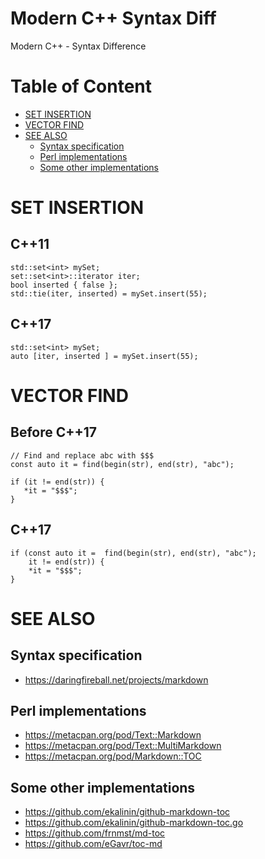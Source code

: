 # Modern C++ Syntax Diff

Modern C++ - Syntax Difference

<!-- md-cpp-begin -->
# Table of Content
* [SET INSERTION](#std-set)
* [VECTOR FIND](#std-vector-find)
* [SEE ALSO](#see-also)
  * [Syntax specification](#syntax-specification)
  * [Perl implementations](#perl-implementations)
  * [Some other implementations](#some-other-implementations)
<!-- md-cpp-end -->

# SET INSERTION
## C++11 
<!---code: --->

```
std::set<int> mySet;
set::set<int>::iterator iter;
bool inserted { false };
std::tie(iter, inserted) = mySet.insert(55);
```
## C++17
<!---code: --->

```
std::set<int> mySet;
auto [iter, inserted ] = mySet.insert(55);
```
# VECTOR FIND
## Before C++17
<!---code: --->

```
// Find and replace abc with $$$
const auto it = find(begin(str), end(str), "abc");
 
if (it != end(str)) {
   *it = "$$$";
}
```
## C++17
<!---code: --->

```
if (const auto it =  find(begin(str), end(str), "abc");
    it != end(str)) {
    *it = "$$$";
}
```

# SEE ALSO

## Syntax specification

* https://daringfireball.net/projects/markdown

## Perl implementations

* https://metacpan.org/pod/Text::Markdown
* https://metacpan.org/pod/Text::MultiMarkdown
* https://metacpan.org/pod/Markdown::TOC

## Some other implementations

* https://github.com/ekalinin/github-markdown-toc
* https://github.com/ekalinin/github-markdown-toc.go
* https://github.com/frnmst/md-toc
* https://github.com/eGavr/toc-md
